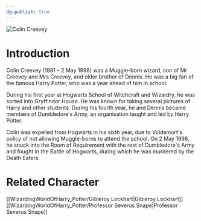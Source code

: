 ```yaml
---
dg-publish: true
---
```

![Colin Creevey](http://rxbg5ysja.bkt.gdipper.com/Colin_Creevey.png)
# Introduction
Colin Creevey (1981 – 2 May 1998) was a Muggle-born wizard, son of Mr Creevey and Mrs Creevey, and older brother of Dennis. He was a big fan of the famous Harry Potter, who was a year ahead of him in school.

During his first year at Hogwarts School of Witchcraft and Wizardry, he was sorted into Gryffindor House. He was known for taking several pictures of Harry and other students. During his fourth year, he and Dennis became members of Dumbledore's Army, an organisation taught and led by Harry Potter.  

Colin was expelled from Hogwarts in his sixth year, due to Voldemort's policy of not allowing Muggle-borns to attend the school. On 2 May 1998, he snuck into the Room of Requirement with the rest of Dumbledore's Army and fought in the Battle of Hogwarts, during which he was murdered by the Death Eaters. 

# Related Character
[[WizardingWorldOfHarry_Potter/Gibleroy Lockhart\|Gibleroy Lockhart]]
[[WizardingWorldOfHarry_Potter/Professor Severus Snape\|Professor Severus Snape]]
